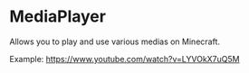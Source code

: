 # MediaPlayer
Allows you to play and use various medias on Minecraft.

Example: https://www.youtube.com/watch?v=LYVOkX7uQ5M
